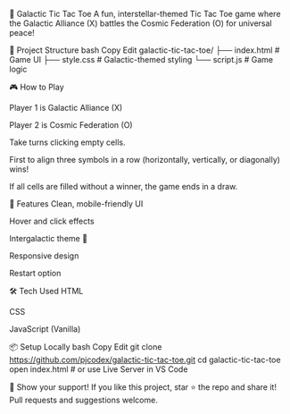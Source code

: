 🌌 Galactic Tic Tac Toe
A fun, interstellar-themed Tic Tac Toe game where the Galactic Alliance (X) battles the Cosmic Federation (O) for universal peace!

📁 Project Structure
bash
Copy
Edit
galactic-tic-tac-toe/
├── index.html     # Game UI
├── style.css      # Galactic-themed styling
└── script.js      # Game logic

🎮 How to Play

Player 1 is Galactic Alliance (X)

Player 2 is Cosmic Federation (O)

Take turns clicking empty cells.

First to align three symbols in a row (horizontally, vertically, or diagonally) wins!

If all cells are filled without a winner, the game ends in a draw.

🚀 Features
Clean, mobile-friendly UI

Hover and click effects

Intergalactic theme 🌠

Responsive design

Restart option

🛠️ Tech Used
HTML

CSS

JavaScript (Vanilla)

📦 Setup Locally
bash
Copy
Edit
git clone https://github.com/pjcodex/galactic-tic-tac-toe.git
cd galactic-tic-tac-toe
open index.html   # or use Live Server in VS Code

🌟 Show your support!
If you like this project, star ⭐ the repo and share it!
Pull requests and suggestions welcome.
